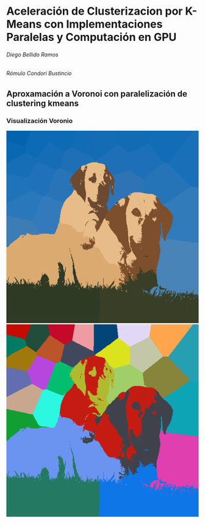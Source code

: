 # Aceleración de Clusterizacion por K-Means con Implementaciones Paralelas y Computación en GPU
###### Diego Bellido Ramos
###### Rómulo Condori Bustincio

## Aproxamación a Voronoi con paralelización de clustering kmeans 
### Visualización Voronio
![alt text](https://github.com/dbellidor/Comp_Molecular/blob/master/Paper/img_30.png)
![alt text](https://github.com/dbellidor/Comp_Molecular/blob/master/Paper/voronoi_30.png)
